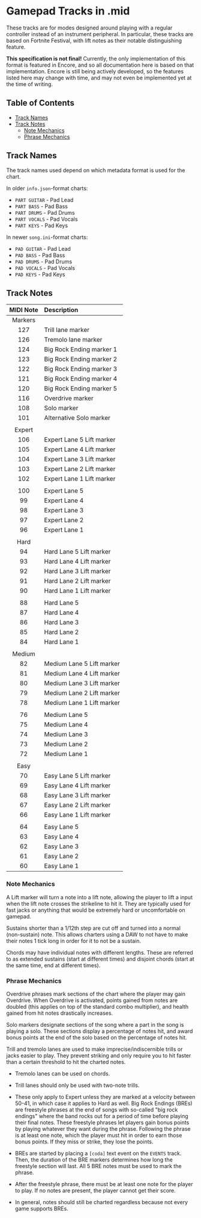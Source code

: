 # Gamepad Tracks in .mid

These tracks are for modes designed around playing with a regular controller instead of an instrument peripheral. In particular, these tracks are based on Fortnite Festival, with lift notes as their notable distinguishing feature.

**This specification is not final!** Currently, the only implementation of this format is featured in Encore, and so all documentation here is based on that implementation. Encore is still being actively developed, so the features listed here may change with time, and may not even be implemented yet at the time of writing.

## Table of Contents

- [Track Names](#track-names)
- [Track Notes](#track-notes)
  - [Note Mechanics](#note-mechanics)
  - [Phrase Mechanics](#phrase-mechanics)

## Track Names
The track names used depend on which metadata format is used for the chart.

In older `info.json`-format charts:

- `PART GUITAR` - Pad Lead
- `PART BASS` - Pad Bass
- `PART DRUMS` - Pad Drums
- `PART VOCALS` - Pad Vocals
- `PART KEYS` - Pad Keys

In newer `song.ini`-format charts:

- `PAD GUITAR` - Pad Lead
- `PAD BASS` - Pad Bass
- `PAD DRUMS` - Pad Drums
- `PAD VOCALS` - Pad Vocals
- `PAD KEYS` - Pad Keys

## Track Notes

| MIDI Note | Description                         |
| :-------: | :----------                         |
| Markers   |                                     |
| 127       | Trill lane marker                   |
| 126       | Tremolo lane marker                 |
| 124       | Big Rock Ending marker 1            |
| 123       | Big Rock Ending marker 2            |
| 122       | Big Rock Ending marker 3            |
| 121       | Big Rock Ending marker 4            |
| 120       | Big Rock Ending marker 5            |
| 116       | Overdrive marker                    |
| 108       | Solo marker                         |
| 101       | Alternative Solo marker             |
|           |                                     |
| Expert    |                                     |
| 106       | Expert Lane 5 Lift marker           |
| 105       | Expert Lane 4 Lift marker           |
| 104       | Expert Lane 3 Lift marker           |
| 103       | Expert Lane 2 Lift marker           |
| 102       | Expert Lane 1 Lift marker           |
|           |                                     |
| 100       | Expert Lane 5                       |
| 99        | Expert Lane 4                       |
| 98        | Expert Lane 3                       |
| 97        | Expert Lane 2                       |
| 96        | Expert Lane 1                       |
|           |                                     |
| Hard      |                                     |
| 94        | Hard Lane 5 Lift marker             |
| 93        | Hard Lane 4 Lift marker             |
| 92        | Hard Lane 3 Lift marker             |
| 91        | Hard Lane 2 Lift marker             |
| 90        | Hard Lane 1 Lift marker             |
|           |                                     |
| 88        | Hard Lane 5                         |
| 87        | Hard Lane 4                         |
| 86        | Hard Lane 3                         |
| 85        | Hard Lane 2                         |
| 84        | Hard Lane 1                         |
|           |                                     |
| Medium    |                                     |
| 82        | Medium Lane 5 Lift marker           |
| 81        | Medium Lane 4 Lift marker           |
| 80        | Medium Lane 3 Lift marker           |
| 79        | Medium Lane 2 Lift marker           |
| 78        | Medium Lane 1 Lift marker           |
|           |                                     |
| 76        | Medium Lane 5                       |
| 75        | Medium Lane 4                       |
| 74        | Medium Lane 3                       |
| 73        | Medium Lane 2                       |
| 72        | Medium Lane 1                       |
|           |                                     |
| Easy      |                                     |
| 70        | Easy Lane 5 Lift marker             |
| 69        | Easy Lane 4 Lift marker             |
| 68        | Easy Lane 3 Lift marker             |
| 67        | Easy Lane 2 Lift marker             |
| 66        | Easy Lane 1 Lift marker             |
|           |                                     |
| 64        | Easy Lane 5                         |
| 63        | Easy Lane 4                         |
| 62        | Easy Lane 3                         |
| 61        | Easy Lane 2                         |
| 60        | Easy Lane 1                         |

### Note Mechanics

A Lift marker will turn a note into a lift note, allowing the player to lift a input when the lift note crosses the strikeline to hit it. They are typically used for fast jacks or anything that would be extremely hard or uncomfortable on gamepad.

Sustains shorter than a 1/12th step are cut off and turned into a normal (non-sustain) note. This allows charters using a DAW to not have to make their notes 1 tick long in order for it to not be a sustain.

Chords may have individual notes with different lengths. These are referred to as extended sustains (start at different times) and disjoint chords (start at the same time, end at different times).

### Phrase Mechanics

Overdrive phrases mark sections of the chart where the player may gain Overdrive. When Overdrive is activated, points gained from notes are doubled (this applies on top of the standard combo multiplier), and health gained from hit notes drastically increases.

Solo markers designate sections of the song where a part in the song is playing a solo. These sections display a percentage of notes hit, and award bonus points at the end of the solo based on the percentage of notes hit.

Trill and tremolo lanes are used to make imprecise/indiscernible trills or jacks easier to play. They prevent striking and only require you to hit faster than a certain threshold to hit the charted notes.

- Tremolo lanes can be used on chords.
- Trill lanes should only be used with two-note trills.
- These only apply to Expert unless they are marked at a velocity between 50-41, in which case it applies to Hard as well.
Big Rock Endings (BREs) are freestyle phrases at the end of songs with so-called "big rock endings" where the band rocks out for a period of time before playing their final notes. These freestyle phrases let players gain bonus points by playing whatever they want during the phrase. Following the phrase is at least one note, which the player must hit in order to earn those bonus points. If they miss or strike, they lose the points.

- BREs are started by placing a `[coda]` text event on the `EVENTS` track. Then, the duration of the BRE markers determines how long the freestyle section will last. All 5 BRE notes must be used to mark the phrase.
- After the freestyle phrase, there must be at least one note for the player to play. If no notes are present, the player cannot get their score.
- In general, notes should still be charted regardless because not every game supports BREs.
